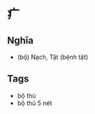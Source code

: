 # 疒

## Nghĩa
* (bộ) Nạch, Tật (bệnh tật)

## Tags
* bộ thủ
* bộ thủ 5 nét

<script>window.HANZI_FIELD='疒';</script>